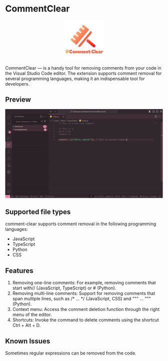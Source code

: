 # CommentClear

<div align=center>

![logo](https://github.com/DenisGas/comment-clear/blob/main/assets/icon.png?raw=true)

</div>

CommentClear — is a handy tool for removing comments from your code in the Visual Studio Code editor. The extension supports comment removal for several programming languages, making it an indispensable tool for developers.

## Preview

![Demo Video](https://github.com/DenisGas/comment-clear/blob/main/assets/demo.gif?raw=true)


## Supported file types

 comment-clear supports comment removal in the following programming languages:

- JavaScript
- TypeScript
- Python
- CSS

## Features

1. Removing one-line comments: For example, removing comments that start with// (JavaScript, TypeScript) or # (Python).
2. Removing multi-line comments: Support for removing comments that span multiple lines, such as /* ... */ (JavaScript, CSS) and """ ... """ (Python).
3. Context menu: Access the comment deletion function through the right menu of the editor.
4. Shortcuts: Invoke the command to delete comments using the shortcut Ctrl + Alt + D.

## Known Issues

Sometimes regular expressions can be removed from the code.
